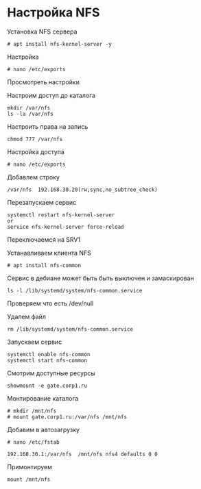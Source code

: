 # Настройка NFS

Установка NFS сервера

```
# apt install nfs-kernel-server -y
```

Настройка

```
# nano /etc/exports
```
Просмотреть настройки

Настроим доступ до каталога

```
mkdir /var/nfs
ls -la /var/nfs
```
Настроить права на запись

```
chmod 777 /var/nfs
```

Настройка доступа

```
# nano /etc/exports
```
Добавлем строку

```
/var/nfs  192.168.30.20(rw,sync,no_subtree_check)
```

Перезапускаем сервис

```
systemctl restart nfs-kernel-server
or
service nfs-kernel-server force-reload
```

Переключаемся на SRV1

Устанавливаем клиента NFS

```
# apt install nfs-common
```

Сервис в дебиане может быть быть выключен и замаскирован

```
ls -l /lib/systemd/system/nfs-common.service
```
Проверяем что есть /dev/null

Удалем файл
```
rm /lib/systemd/system/nfs-common.service
```
Запускаем сервис

```
systemctl enable nfs-common
systemctl start nfs-common
```
Смотрим доступные ресурсы

```
showmount -e gate.corp1.ru
```
Монтирование каталога
```
# mkdir /mnt/nfs
# mount gate.corp1.ru:/var/nfs /mnt/nfs
```
Добавим в автозагрузку
```
# nano /etc/fstab
```
```
192.168.30.1:/var/nfs  /mnt/nfs nfs4 defaults 0 0 
```

Примонтируем
```
mount /mnt/nfs
```



